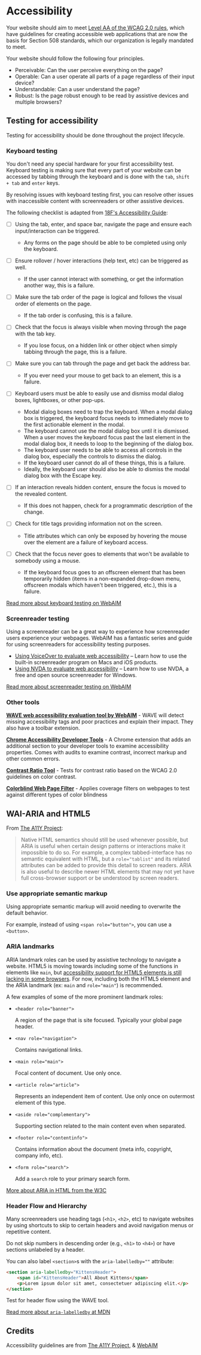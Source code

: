 # Accessibility

Your website should aim to meet
[Level AA of the WCAG 2.0 rules](https://www.w3.org/TR/WCAG/),
which have guidelines for creating accessible web applications
that are now the basis for Section 508 standards,
which our organization is legally mandated to meet.

Your website should follow the following four principles.

- Perceivable: Can the user perceive everything on the page?
- Operable: Can a user operate all parts of a page regardless of their input device?
- Understandable: Can a user understand the page?
- Robust: Is the page robust enough to be read by assistive devices and multiple browsers?

## Testing for accessibility

Testing for accessibility should be done throughout the project lifecycle.

### Keyboard testing

You don't need any special hardware for your first accessibility test.
Keyboard testing is making sure that every part of your website
can be accessed by tabbing through the keyboard and
is done with the `tab`, `shift + tab` and `enter` keys.

By resolving issues with keyboard testing first, you can resolve other issues
with inaccessible content with screenreaders or other assistive devices.

The following checklist is adapted from
[18F's Accessibility Guide](https://pages.18f.gov/accessibility/keyboard/):

- [ ] Using the tab, enter, and space bar, navigate the page and ensure each input/interaction can be triggered.
  - Any forms on the page should be able to be completed using only the keyboard.
- [ ] Ensure rollover / hover interactions (help text, etc) can be triggered as well.
  - If the user cannot interact with something, or get the information another way, this is a failure.

- [ ] Make sure the tab order of the page is logical and follows the visual order of elements on the page.
  - If the tab order is confusing, this is a failure.
- [ ] Check that the focus is always visible when moving through the page with the tab key.
  - If you lose focus, on a hidden link or other object when simply tabbing through the page, this is a failure.
- [ ] Make sure you can tab through the page and get back the address bar.
  - If you ever need your mouse to get back to an element, this is a failure.
- [ ] Keyboard users must be able to easily use and dismiss modal dialog boxes, lightboxes, or other pop-ups.
  - Modal dialog boxes need to trap the keyboard. When a modal dialog box is triggered, the keyboard focus needs to immediately move to the first actionable element in the modal.
  - The keyboard cannot use the modal dialog box until it is dismissed. When a user moves the keyboard focus past the last element in the modal dialog box, it needs to loop to the beginning of the dialog box.
  - The keyboard user needs to be able to access all controls in the dialog box, especially the controls to dismiss the dialog.
  - If the keyboard user cannot do all of these things, this is a failure.
  - Ideally, the keyboard user should also be able to dismiss the modal dialog box with the Escape key.
- [ ] If an interaction reveals hidden content, ensure the focus is moved to the revealed content.
  - If this does not happen, check for a programmatic description of the change.
- [ ] Check for title tags providing information not on the screen.
  - Title attributes which can only be exposed by hovering the mouse over the element are a failure of keyboard access.
- [ ] Check that the focus never goes to elements that won't be available to somebody using a mouse.
  - If the keyboard focus goes to an offscreen element that has been temporarily hidden (items in a non-expanded drop-down menu, offscreen modals which haven't been triggered, etc.), this is a failure.

[Read more about keyboard testing on WebAIM](https://webaim.org/techniques/keyboard/)


### Screenreader testing

Using a screenreader can be a great way to experience how screenreader users experience your webpages.
WebAIM has a fantastic series and guide for using screenreaders for accessibility testing purposes.

- [Using VoiceOver to evaluate web accessibility](https://webaim.org/articles/voiceover/) – Learn how to use the built-in screenreader program on Macs and iOS products.
- [Using NVDA to evaluate web accessibility](https://webaim.org/articles/nvda/) – Learn how to use NVDA, a free and open source screenreader for Windows.

[Read more about screenreader testing on WebAIM](https://webaim.org/articles/screenreader_testing/)

### Other tools

**[WAVE web accessibility evaluation tool by WebAIM](https://wave.webaim.org/)** -
WAVE will detect missing accessibility tags and poor practices and explain their impact.
They also have a toolbar extension.

**[Chrome Accessibility Developer Tools](https://chrome.google.com/webstore/detail/accessibility-developer-t/fpkknkljclfencbdbgkenhalefipecmb?hl=en)** -
A Chrome extension that adds an additional section to your developer tools
to examine accessibility properties.
Comes with audits to examine contrast, incorrect markup and other common errors.

**[Contrast Ratio Tool](https://leaverou.github.io/contrast-ratio/)** -
Tests for contrast ratio based on the WCAG 2.0 guidelines on color contrast.

**[Colorblind Web Page Filter](https://colorfilter.wickline.org/)** -
Applies coverage filters on webpages to test against different types of color blindness


## WAI-ARIA and HTML5
From [The A11Y Project](https://a11yproject.com/posts/getting-started-aria/):

> Native HTML semantics should still be used whenever possible,
> but ARIA is useful when certain design patterns
> or interactions make it impossible to do so.
> For example, a complex tabbed-interface has no semantic equivalent with HTML,
> but a `role="tablist"` and its related attributes can be added
> to provide this detail to screen readers.
> ARIA is also useful to describe newer HTML elements that may not yet
> have full cross-browser support or be understood by screen readers.

### Use appropriate semantic markup

Using appropriate semantic markup will avoid needing to overwrite the default behavior.

For example, instead of using `<span role="button">`, you can use a `<button>`.

### ARIA landmarks

ARIA landmark roles can be used by assistive technology to navigate a website.
HTML5 is moving towards including some of the functions in elements like `main`,
but [accessibility support for HTML5 elements is still lacking in some browsers](http://www.html5accessibility.com/).
For now, including both the HTML5 element and the ARIA landmark
(ex: `main` and `role="main"`)
is recommended.

A few examples of some of the more prominent landmark roles:

- `<header role="banner">`

  A region of the page that is site focused. Typically your global page header.
- `<nav role="navigation">`

  Contains navigational links.
- `<main role="main">`

  Focal content of document. Use only once.
- `<article role="article">`

  Represents an independent item of content. Use only once on outermost element of this type.
- `<aside role="complementary">`

  Supporting section related to the main content even when separated.
- `<footer role="contentinfo">`

  Contains information about the document (meta info, copyright, company info, etc).
- `<form role="search">`

  Add a `search` role to your primary search form.

[More about ARIA in HTML from the W3C](https://www.w3.org/TR/aria-in-html/)

### Header Flow and Hierarchy

Many screenreaders use heading tags (`<h1>`, `<h2>`, etc) to navigate websites
by using shortcuts to skip to certain headers and avoid navigation menus or repetitive content.

Do not skip numbers in descending order (e.g., `<h1>` to `<h4>`) or
have sections unlabeled by a header.

You can also label `<section>`s with the `aria-labelledby=""` attribute:

``` html
<section aria-labelledby="KittensHeader">
    <span id="KittensHeader">All About Kittens</span>
    <p>Lorem ipsum dolor sit amet, consectetuer adipiscing elit.</p>
</section>
```

Test for header flow using the WAVE tool.

[Read more about `aria-labelledby` at MDN](https://developer.mozilla.org/en-US/docs/Web/Accessibility/ARIA/ARIA_Techniques/Using_the_aria-labelledby_attribute)


## Credits

Accessibility guidelines are from [The A11Y Project](https://a11yproject.org/), &
[WebAIM](https://webaim.org/)
